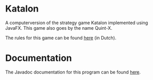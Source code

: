 # Katalon
A computerversion of the strategy game Katalon implemented using JavaFX. This game also goes by the name Quint-X.

The rules for this game can be found [here](https://www.w4kangoeroe.nl/kangoeroe/files/9713/7604/2930/katalon_special.pdf) (in Dutch).

# Documentation
The Javadoc documentation for this program can be found [here](https://borroot.github.io/katalon/ "Github Pages Documentation").
